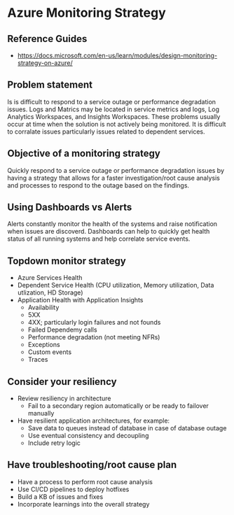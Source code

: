 # Azure Monitoring Strategy

## Reference Guides

- https://docs.microsoft.com/en-us/learn/modules/design-monitoring-strategy-on-azure/

## Problem statement

Is is difficult to respond to a service outage or performance degradation issues. Logs and Matrics may be located in service metrics and logs, Log Analytics Workspaces, and Insights Workspaces. These problems usually occur at time when the solution is not actively being monitored. It is difficult to corralate issues particularly issues related to dependent services.

## Objective of a monitoring strategy

Quickly respond to a service outage or performance degradation issues by having a strategy that allows for a faster investigation/root cause analysis and processes to respond to the outage based on the findings.

## Using Dashboards vs Alerts

Alerts constantly monitor the health of the systems and raise notification when issues are discoverd. Dashboards can help to quickly get health status of all running systems and help correlate service events. 

## Topdown monitor strategy

- Azure Services Health
- Dependent Service Health (CPU utilization, Memory utilization, Data utlization, HD Storage)
- Application Health with Application Insights
  - Availability
  - 5XX
  - 4XX; particularly login failures and not founds
  - Failed Dependemy calls
  - Performance degradation (not meeting NFRs)
  - Exceptions
  - Custom events
  - Traces

## Consider your resiliency

- Review resiliency in architecture
  - Fail to a secondary region automatically or be ready to failover manually
- Have resilient application architectures, for example:
  - Save data to queues instead of database in case of database outage
  - Use eventual consistency and decoupling
  - Include retry logic

## Have troubleshooting/root cause plan

- Have a process to perform root cause analysis
- Use CI/CD pipelines to deploy hotfixes
- Build a KB of issues and fixes
- Incorporate learnings into the overall strategy
